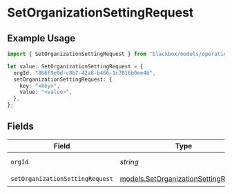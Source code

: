 # SetOrganizationSettingRequest

## Example Usage

```typescript
import { SetOrganizationSettingRequest } from "blackbox/models/operations";

let value: SetOrganizationSettingRequest = {
  orgId: "8b6f9e9d-c8b7-42a8-b466-1c7816b0ee4b",
  setOrganizationSettingRequest: {
    key: "<key>",
    value: "<value>",
  },
};
```

## Fields

| Field                                                                                 | Type                                                                                  | Required                                                                              | Description                                                                           |
| ------------------------------------------------------------------------------------- | ------------------------------------------------------------------------------------- | ------------------------------------------------------------------------------------- | ------------------------------------------------------------------------------------- |
| `orgId`                                                                               | *string*                                                                              | :heavy_check_mark:                                                                    | Organization ID                                                                       |
| `setOrganizationSettingRequest`                                                       | [models.SetOrganizationSettingRequest](../../models/setorganizationsettingrequest.md) | :heavy_check_mark:                                                                    | N/A                                                                                   |